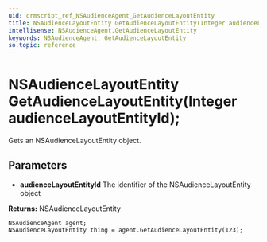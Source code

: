 ```yaml
---
uid: crmscript_ref_NSAudienceAgent_GetAudienceLayoutEntity
title: NSAudienceLayoutEntity GetAudienceLayoutEntity(Integer audienceLayoutEntityId);
intellisense: NSAudienceAgent.GetAudienceLayoutEntity
keywords: NSAudienceAgent, GetAudienceLayoutEntity
so.topic: reference
---
```


# NSAudienceLayoutEntity GetAudienceLayoutEntity(Integer audienceLayoutEntityId);

Gets an NSAudienceLayoutEntity object.

## Parameters

* **audienceLayoutEntityId** The identifier of the NSAudienceLayoutEntity object

**Returns:** NSAudienceLayoutEntity

```crmscript
NSAudienceAgent agent;
NSAudienceLayoutEntity thing = agent.GetAudienceLayoutEntity(123);
```

